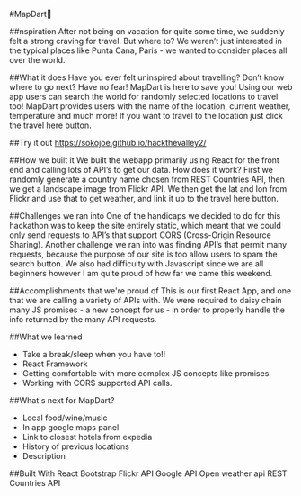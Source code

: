 #MapDart🎯

##nspiration
After not being on vacation for quite some time, we suddenly felt a strong craving for travel. But where to? We weren’t just interested in the typical places like Punta Cana, Paris - we wanted to consider places all over the world.

##What it does
Have you ever felt uninspired about travelling? Don’t know where to go next? Have no fear!
MapDart is here to save you! Using our web app users can search the world for randomly selected locations to travel too! MapDart provides users with the name of the location, current weather, temperature and much more! If you want to travel to the location just click the travel here button.

##Try it out
https://sokojoe.github.io/hackthevalley2/

##How we built it
We built the webapp primarily using React for the front end and calling lots of API’s to get our data. How does it work? First we randomly generate a country name chosen from REST Countries API, then we get a landscape image from Flickr API. We then get the lat and lon from Flickr and use that to get weather, and link it up to the travel here button.

##Challenges we ran into
One of the handicaps we decided to do for this hackathon was to keep the site entirely static, which meant that we could only send requests to API’s that support CORS (Cross-Origin Resource Sharing). Another challenge we ran into was finding API’s that permit many requests, because the purpose of our site is too allow users to spam the search button. We also had difficulty with Javascript since we are all beginners however I am quite proud of how far we came this weekend.

##Accomplishments that we're proud of
This is our first React App, and one that we are calling a variety of APIs with. We were required to daisy chain many  JS promises - a new concept for us - in order to properly handle the info returned by the many API requests.

##What we learned
- Take a break/sleep when you have to!!
- React Framework
- Getting comfortable with more complex  JS concepts like promises.
- Working with CORS supported API calls.

##What's next for MapDart?
- Local food/wine/music
- In app google maps panel
- Link to closest hotels from expedia
- History of previous locations
- Description

##Built With
React
Bootstrap
Flickr API
Google API
Open weather api
REST Countries API
